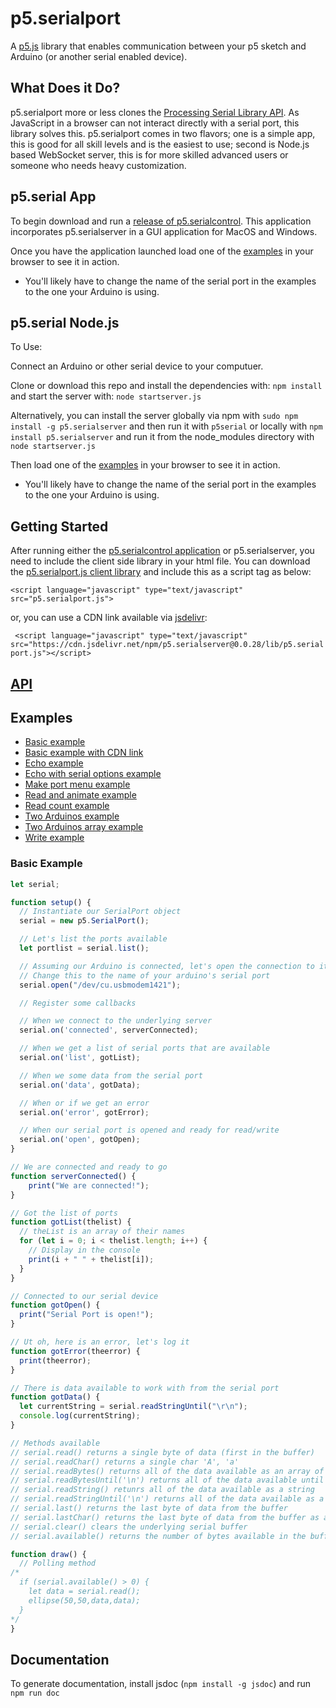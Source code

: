 p5.serialport 
=============

A [p5.js](http://p5js.org/) library that enables communication between your p5 sketch and Arduino (or another serial enabled device). 

What Does it Do?
----------------

p5.serialport more or less clones the [Processing Serial Library API](https://processing.org/reference/libraries/serial/index.html). As JavaScript in a browser can not interact directly with a serial port, this library solves this. p5.serialport comes in two flavors; one is a simple app, this is good for all skill levels and is the easiest to use; second is Node.js based WebSocket server, this is for more skilled advanced users or someone who needs heavy customization.

p5.serial App
-------------

To begin download and run a [release of p5.serialcontrol](https://github.com/p5-serial/p5.serialcontrol/releases). This application incorporates p5.serialserver in a GUI application for MacOS and Windows.

Once you have the application launched load one of the [examples](#examples) in your browser to see it in action.  

* You'll likely have to change the name of the serial port in the examples to the one your Arduino is using.

p5.serial Node.js
-----------------

To Use:

Connect an Arduino or other serial device to your computuer.

Clone or download this repo and install the dependencies with: ```npm install``` and start the server with: ```node startserver.js```

Alternatively, you can install the server globally via npm with ```sudo npm install -g p5.serialserver```  and then run it with ```p5serial``` or locally with ```npm install p5.serialserver``` and run it from the node_modules directory with ```node startserver.js```

Then load one of the [examples](#examples) in your browser to see it in action.  

* You'll likely have to change the name of the serial port in the examples to the one your Arduino is using.

Getting Started
--------------

After running either the [p5.serialcontrol application](https://github.com/p5-serial/p5.serialcontrol/releases) or p5.serialserver, you need to include the client side library in your html file. You can download the [p5.serialport.js client library](https://github.com/p5-serial/p5.serialport/blob/master/lib/p5.serialport.js) and include this as a script tag as below:

``` <script language="javascript" type="text/javascript" src="p5.serialport.js"> ```

or, you can use a CDN link available via [jsdelivr](https://www.jsdelivr.com/):

``` <script language="javascript" type="text/javascript" src="https://cdn.jsdelivr.net/npm/p5.serialserver@0.0.28/lib/p5.serialport.js"></script>```

[API](https://p5-serial.github.io/)
---

Examples
-------

* [Basic example](/examples/basics/)
* [Basic example with CDN link](/examples/basics-cdn/)
* [Echo example](/examples/echo/)
* [Echo with serial options example](/examples/echo2/)
* [Make port menu example](/examples/makePortMenu/)
* [Read and animate example](/examples/readAndAnimate/)
* [Read count example](/examples/readCount/)
* [Two Arduinos example](/examples/twoArduinos/)
* [Two Arduinos array example](/examples/twoArduinosArray/)
* [Write example](/examples/writeExample/)

### Basic Example

```javascript
let serial;

function setup() {
  // Instantiate our SerialPort object
  serial = new p5.SerialPort();

  // Let's list the ports available
  let portlist = serial.list();

  // Assuming our Arduino is connected, let's open the connection to it
  // Change this to the name of your arduino's serial port
  serial.open("/dev/cu.usbmodem1421");

  // Register some callbacks

  // When we connect to the underlying server
  serial.on('connected', serverConnected);

  // When we get a list of serial ports that are available
  serial.on('list', gotList);

  // When we some data from the serial port
  serial.on('data', gotData);

  // When or if we get an error
  serial.on('error', gotError);

  // When our serial port is opened and ready for read/write
  serial.on('open', gotOpen);
}

// We are connected and ready to go
function serverConnected() {
    print("We are connected!");
}

// Got the list of ports
function gotList(thelist) {
  // theList is an array of their names
  for (let i = 0; i < thelist.length; i++) {
    // Display in the console
    print(i + " " + thelist[i]);
  }
}

// Connected to our serial device
function gotOpen() {
  print("Serial Port is open!");
}

// Ut oh, here is an error, let's log it
function gotError(theerror) {
  print(theerror);
}

// There is data available to work with from the serial port
function gotData() {
  let currentString = serial.readStringUntil("\r\n");
  console.log(currentString);
}

// Methods available
// serial.read() returns a single byte of data (first in the buffer)
// serial.readChar() returns a single char 'A', 'a'
// serial.readBytes() returns all of the data available as an array of bytes
// serial.readBytesUntil('\n') returns all of the data available until a '\n' (line break) is encountered
// serial.readString() retunrs all of the data available as a string
// serial.readStringUntil('\n') returns all of the data available as a tring until a (line break) is encountered
// serial.last() returns the last byte of data from the buffer
// serial.lastChar() returns the last byte of data from the buffer as a char
// serial.clear() clears the underlying serial buffer
// serial.available() returns the number of bytes available in the buffer

function draw() {
  // Polling method
/*
  if (serial.available() > 0) {
    let data = serial.read();
    ellipse(50,50,data,data);
  }
*/
}
```

Documentation
---------
To generate documentation, install jsdoc (``npm install -g jsdoc``) and run
```npm run doc```
